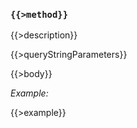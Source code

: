 ### `{{>method}}`

{{>description}}

{{>queryStringParameters}}

{{>body}}

_Example:_

{{>example}}